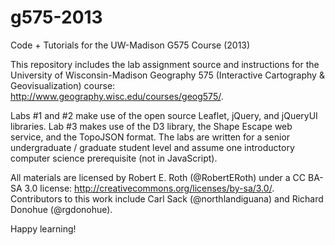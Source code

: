 g575-2013
=========

Code + Tutorials for the UW-Madison G575 Course (2013)

This repository includes the lab assignment source and instructions for the University of Wisconsin-Madison Geography 575 (Interactive Cartography & Geovisualization) course: http://www.geography.wisc.edu/courses/geog575/. 

Labs #1 and #2 make use of the open source Leaflet, jQuery, and jQueryUI libraries. Lab #3 makes use of the D3 library, the Shape Escape web service, and the TopoJSON format. The labs are written for a senior undergraduate / graduate student level and assume one introductory computer science prerequisite (not in JavaScript).

All materials are licensed by Robert E. Roth (@RobertERoth) under a CC BA-SA 3.0 license: http://creativecommons.org/licenses/by-sa/3.0/. Contributors to this work include Carl Sack (@northlandiguana) and Richard Donohue (@rgdonohue). 

Happy learning!
